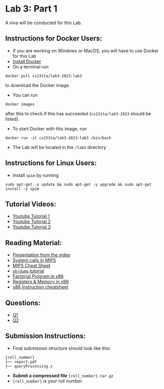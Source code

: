 # Lab 3: Part 1

A viva will be conducted for this Lab.

## Instructions for Docker Users:
* If you are working on Windows or MacOS, you will have to use Docker for this Lab
* [Install Docker](https://www.docker.com/products/docker-desktop/)
* On a terminal run
```
docker pull cs231ta/lab3-2023:lab3
```
to download the Docker image.

* You can run
```
docker images
```
after this to check if this has succeeded (```cs231ta/lab3-2023``` should be listed).
* To start Docker with this image, run
```
docker run -it cs231ta/lab3-2023:lab3 /bin/bash
```
* The Lab will be located in the ```/lab3``` directory
<!-- ## Instructions for Mac Users:
* Install Rosetta:
```
/usr/sbin/softwareupdate --install-rosetta --agree-to-license
```
* Open Docker desktop and start the CS251 container
``` 
sudo docker start cs251
sudo docker exec -it cs251 /bin/bash
```
* Navigate to the `host` Directory, which is a shared folder for your local machine and the docker container.
* Download the `spim` binary and `exceptions.s` file in the repo, to the `Lab3` directory.
* Navigate to the `Lab3` directory inside the docker container.
* For Q1, just run the binaries(`./program1`, `./program2`) -->
<!-- ## For Q2, to use spim inside docker: 
* Run the following:
```
    chmod +x spim
    ./spim -exception_file exceptions.s -f <filename>.s
``` -->
## Instructions for Linux Users:
* Install ```spim``` by running
```
sudo apt-get -y update && sudo apt-get -y upgrade && sudo apt-get install -y spim
```
## Tutorial Videos:
* [Youtube Tutorial 1](https://www.youtube.com/watch?v=tzkwW2SXWmQ)
* [Youtube Tutorial 2](https://www.youtube.com/watch?v=9sumRfIgaHs)
* [Youtube Tutorial 3](https://www.youtube.com/watch?v=9if9kS92Ha8)

## Reading Material:
* [Presentation from the video](https://docs.google.com/presentation/d/16KDDNamMbnK1UpsAikwRhXRHEFm2Guj8dgiY6tPH8Kk/edit?usp=sharing)
* [System calls in MIPS](https://courses.missouristate.edu/kenvollmar/mars/help/syscallhelp.html)
* [MIPS Cheat Sheet](https://inst.eecs.berkeley.edu/~cs61c/resources/MIPS_Green_Sheet.pdf)
* [```objdump``` tutorial](https://linuxhint.com/objdump-linux-command/)
* [Factorial Program in x86](https://abnerrjo.github.io/blog/2016/02/21/factorial-function-in-assembly/)
* [Registers & Memory in x86](https://en.wikibooks.org/wiki/X86_Assembly/X86_Architecture)
* [x86 Instruction cheatsheet](https://www.felixcloutier.com/x86/)

## Questions:
* [Q1](Q1/README.md)
* [Q2](Q2/README.md)

## Submission Instructions:
* Final submission structure should look like this:
```
{roll_number}
├── report.pdf
├── queryProcessing.s

```
* **Submit a compressed file** `{roll_number}.tar.gz`
* `{roll_number}` is your roll number.
